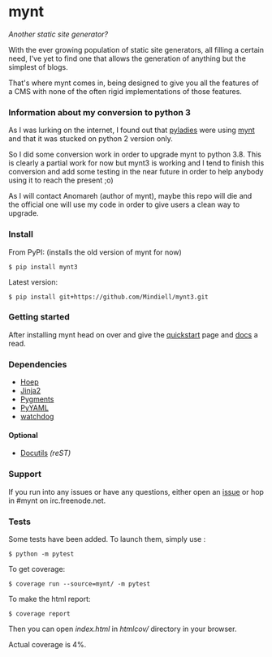 # mynt

_Another static site generator?_

With the ever growing population of static site generators, all filling a certain need, I've yet to find one that allows the generation of anything but the simplest of blogs.

That's where mynt comes in, being designed to give you all the features of a CMS with none of the often rigid implementations of those features.


### Information about my conversion to python 3

As I was lurking on the internet, I found out that [pyladies][pyladies] were using [mynt][mynt] and that it was stucked on python 2 version only.

So I did some conversion work in order to upgrade mynt to python 3.8. This is clearly a partial work for now but mynt3 is working and I tend to finish this conversion and add some testing in the near future in order to help anybody using it to reach the present ;o)

As I will contact Anomareh (author of mynt), maybe this repo will die and the official one will use my code in order to give users a clean way to upgrade.


### Install

From PyPI: (installs the old version of mynt for now)

    $ pip install mynt3

Latest version:

    $ pip install git+https://github.com/Mindiell/mynt3.git


### Getting started

After installing mynt head on over and give the [quickstart][quickstart] page and [docs][docs] a read.


### Dependencies

+ [Hoep][hoep]
+ [Jinja2][jinja]
+ [Pygments][pygments]
+ [PyYAML][pyyaml]
+ [watchdog][watchdog]

#### Optional

+ [Docutils][docutils] _(reST)_


### Support

If you run into any issues or have any questions, either open an [issue][issues] or hop in #mynt on irc.freenode.net.


### Tests

Some tests have been added. To launch them, simply use :

    $ python -m pytest

To get coverage:

    $ coverage run --source=mynt/ -m pytest

To make the html report:

    $ coverage report

Then you can open *index.html* in *htmlcov/* directory in your browser.

Actual coverage is 4%.

[docs]: http://mynt.uhnomoli.com/
[docutils]: http://docutils.sourceforge.net/
[hoep]: https://github.com/Anomareh/Hoep
[issues]: https://github.com/Mindiell/mynt3/issues
[jinja]: http://jinja.pocoo.org/
[pygments]: http://pygments.org/
[pyyaml]: http://pyyaml.org/
[quickstart]: http://mynt.uhnomoli.com/docs/quickstart/
[watchdog]: http://packages.python.org/watchdog/
[pyladies]: https://pyladies.com/
[mynt]: https://github.com/Anomareh/mynt

